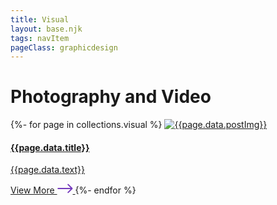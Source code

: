 ```yaml
---
title: Visual
layout: base.njk
tags: navItem
pageClass: graphicdesign
---
```


<main>
<h1 class="design">Photography and Video</h1>
<section class="page-contain">
{%- for page in collections.visual %}
  <a href="{{page.url}}" class="data-card">
    <img src="{{page.data.postImg}}" alt="{{page.data.postImg}}">
    <h4>{{page.data.title}}</h4>
    <p>{{page.data.text}}</p>
    <span class="link-text">
      View More
      <svg width="25" height="16" viewBox="0 0 25 16" fill="none" xmlns="http://www.w3.org/2000/svg">
<path fill-rule="evenodd" clip-rule="evenodd" d="M17.8631 0.929124L24.2271 7.29308C24.6176 7.68361 24.6176 8.31677 24.2271 8.7073L17.8631 15.0713C17.4726 15.4618 16.8394 15.4618 16.4489 15.0713C16.0584 14.6807 16.0584 14.0476 16.4489 13.657L21.1058 9.00019H0.47998V7.00019H21.1058L16.4489 2.34334C16.0584 1.95281 16.0584 1.31965 16.4489 0.929124C16.8394 0.538599 17.4726 0.538599 17.8631 0.929124Z" fill="#753BBD"/>
</svg>
    </span>
  </a>
{%- endfor %}

</section>
</main>